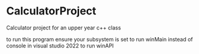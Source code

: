 # CalculatorProject
Calculator project for an upper year c++ class

to run this program ensure your subsystem is set to run winMain instead of console in visual studio 2022 to run winAPI
